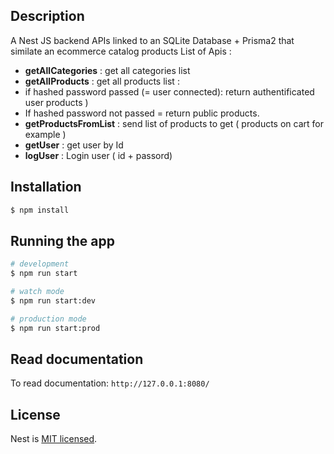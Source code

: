 ## Description

A Nest JS backend APIs linked to an SQLite Database + Prisma2 that similate an ecommerce catalog products
List of Apis :

- **getAllCategories** : get all categories list
- **getAllProducts** : get all products list :
- if hashed password passed (= user connected): return authentificated user products )
- If hashed password not passed = return public products.
- **getProductsFromList** : send list of products to get ( products on cart for example )
- **getUser** : get user by Id
- **logUser** : Login user ( id + passord)

## Installation

```bash
$ npm install
```

## Running the app

```bash
# development
$ npm run start

# watch mode
$ npm run start:dev

# production mode
$ npm run start:prod
```

## Read documentation

To read documentation: `http://127.0.0.1:8080/`

## License

Nest is [MIT licensed](LICENSE).
